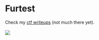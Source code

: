 # Furtest

Check my <a href="https://github.com/furtest/ctf_writeups">ctf writeups</a> (not much there yet).
<br><br>
<img align="center" src="https://github-readme-stats.vercel.app/api/top-langs/?username=furtest&title_color=9745f5&text_color=fff&icon_color=2bbc8a&bg_color=000" />
